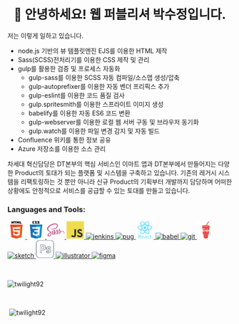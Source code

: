 <h1 align="center">👋 안녕하세요! 웹 퍼블리셔 박수정입니다.</h1>
<p>저는 이렇게 일하고 있습니다.</p>

<ul>
    <li>node.js 기반의 뷰 템플릿엔진 EJS를 이용한 HTML 제작</li>
    <li>Sass(SCSS)전처리기를 이용한 CSS 제작 및 관리</li>
    <li>
        gulp를 활용한 검증 및 프로세스 자동화
        <ul>
            <li>gulp-sass를 이용한 SCSS 자동 컴파일/소스맵 생성/압축</li>
            <li>gulp-autoprefixer를 이용한 자동 벤더 프리픽스 추가</li>
            <li>gulp-eslint를 이용한 코드 품질 검사</li>
            <li>gulp.spritesmith를 이용한 스프라이트 이미지 생성</li>
            <li>babelify를 이용한 자동 ES6 코드 변환</li>
            <li>gulp-webserver를 이용한 로컬 웹 서버 구동 및 브라우저 동기화</li>
            <li>gulp.watch를 이용한 파일 변경 감지 및 자동 빌드</li>
        </ul>
    </li>
    <li>Confluence 위키를 통한 정보 공유</li>
    <li>Azure 저장소를 이용한 소스 관리</li>
</ul>

<p>
    차세대 혁신담당은 DT본부의 핵심 서비스인 이마트 앱과 DT본부에서 만들어지는 다양한 Product의 토대가 되는 플랫폼 및 시스템을 구축하고 있습니다. 기존의 레거시 시스템을 리팩토링하는 것 뿐만 아니라 신규 Product의 기획부터 개발까지 담당하며 어떠한 상황에도 안정적으로 서비스를 공급할 수 있는 토대를 만들고 있습니다.
</p>


<h3 align="left">Languages and Tools:</h3>

<a href="https://www.w3.org/html/" target="_blank">
    <img src="https://raw.githubusercontent.com/devicons/devicon/master/icons/html5/html5-original-wordmark.svg" alt="html5" width="40" height="40"/>
</a>

<a href="https://www.w3schools.com/css/" target="_blank">
    <img src="https://raw.githubusercontent.com/devicons/devicon/master/icons/css3/css3-original-wordmark.svg" alt="css3" width="40" height="40"/>
</a>

<a href="https://sass-lang.com" target="_blank">
    <img src="https://raw.githubusercontent.com/devicons/devicon/master/icons/sass/sass-original.svg" alt="sass" width="40" height="40"/>
</a>


<a href="https://developer.mozilla.org/en-US/docs/Web/JavaScript" target="_blank">
    <img src="https://raw.githubusercontent.com/devicons/devicon/master/icons/javascript/javascript-original.svg" alt="javascript" width="40" height="40"/>
</a>
<a href="https://www.jenkins.io" target="_blank">
    <img src="https://www.vectorlogo.zone/logos/jenkins/jenkins-icon.svg" alt="jenkins" width="40" height="40"/>
</a>

<a href="https://pugjs.org" target="_blank">
    <img src="https://cdn.worldvectorlogo.com/logos/pug.svg" alt="pug" width="40" height="40"/>
</a>

<a href="https://reactjs.org/" target="_blank">
    <img src="https://raw.githubusercontent.com/devicons/devicon/master/icons/react/react-original-wordmark.svg" alt="react" width="40" height="40"/>
</a>

<a href="https://babeljs.io/" target="_blank">
    <img src="https://www.vectorlogo.zone/logos/babeljs/babeljs-icon.svg" alt="babel" width="40" height="40"/>
</a>

<a href="https://git-scm.com/" target="_blank">
    <img src="https://www.vectorlogo.zone/logos/git-scm/git-scm-icon.svg" alt="git" width="40" height="40"/>
</a>

<a href="https://gulpjs.com" target="_blank">
    <img src="https://raw.githubusercontent.com/devicons/devicon/master/icons/gulp/gulp-plain.svg" alt="gulp" width="40" height="40"/>
</a>

<a href="https://www.sketch.com/" target="_blank">
    <img src="https://www.vectorlogo.zone/logos/sketchapp/sketchapp-icon.svg" alt="sketch" width="40" height="40"/>
</a>

<a href="https://www.photoshop.com/en" target="_blank">
    <img src="https://raw.githubusercontent.com/devicons/devicon/master/icons/photoshop/photoshop-line.svg" alt="photoshop" width="40" height="40"/>
</a>

<a href="https://www.adobe.com/in/products/illustrator.html" target="_blank">
    <img src="https://www.vectorlogo.zone/logos/adobe_illustrator/adobe_illustrator-icon.svg" alt="illustrator" width="40" height="40"/>
</a>
    
<a href="https://www.figma.com/" target="_blank">
    <img src="https://www.vectorlogo.zone/logos/figma/figma-icon.svg" alt="figma" width="40" height="40"/>
</a>    

</p>
<br>
<p><img align="center" src="https://github-readme-stats.vercel.app/api/top-langs?username=twilight92&show_icons=true&locale=en&layout=compact" alt="twilight92" /></p>
<br>
<p>&nbsp;<img align="center" src="https://github-readme-stats.vercel.app/api?username=twilight92&show_icons=true&locale=en" alt="twilight92" /></p>

